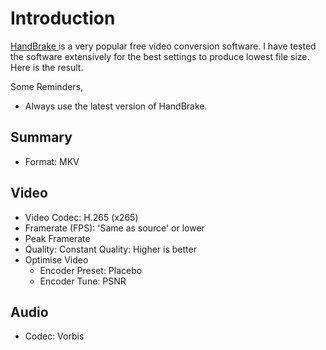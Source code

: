 # Introduction
[ HandBrake ]( https://handbrake.fr/ ) is a very popular free video conversion software. I have tested the software extensively for the best settings to produce lowest file size. Here is the result.

Some Reminders,
- Always use the latest version of HandBrake.

## Summary
- Format: MKV

## Video
- Video Codec: H.265 (x265)
- Framerate (FPS): 'Same as source' or lower
- Peak Framerate
- Quality: Constant Quality: Higher is better
- Optimise Video
  - Encoder Preset: Placebo
  - Encoder Tune: PSNR

## Audio
- Codec: Vorbis
